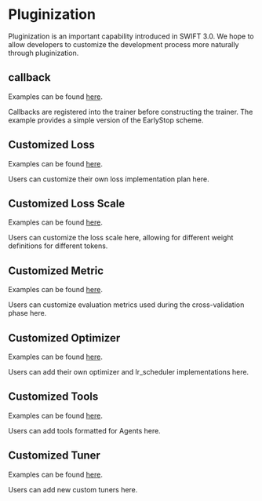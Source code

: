 # Pluginization

Pluginization is an important capability introduced in SWIFT 3.0. We hope to allow developers to customize the development process more naturally through pluginization.

## callback

Examples can be found [here](https://github.com/modelscope/swift/blob/main/swift/plugin/callback.py).

Callbacks are registered into the trainer before constructing the trainer. The example provides a simple version of the EarlyStop scheme.

## Customized Loss

Examples can be found [here](https://github.com/modelscope/swift/blob/main/swift/plugin/loss.py).

Users can customize their own loss implementation plan here.

## Customized Loss Scale

Examples can be found [here](https://github.com/modelscope/swift/blob/main/swift/plugin/loss_scale.py).

Users can customize the loss scale here, allowing for different weight definitions for different tokens.

## Customized Metric

Examples can be found [here](https://github.com/modelscope/swift/blob/main/swift/plugin/metric.py).

Users can customize evaluation metrics used during the cross-validation phase here.

## Customized Optimizer

Examples can be found [here](https://github.com/modelscope/swift/blob/main/swift/plugin/optimizer.py).

Users can add their own optimizer and lr_scheduler implementations here.

## Customized Tools

Examples can be found [here](https://github.com/modelscope/swift/blob/main/swift/plugin/tools.py).

Users can add tools formatted for Agents here.

## Customized Tuner

Examples can be found [here](https://github.com/modelscope/swift/blob/main/swift/plugin/tuner.py).

Users can add new custom tuners here.

